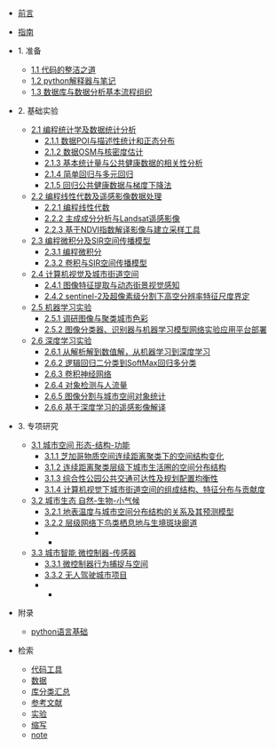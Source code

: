* [前言](./markdown/0_1_前言.md)
* [指南](./markdown/0_2_指南.md)

* 1\. 准备
    * [1.1 代码的整洁之道](./markdown/1_1_代码的整洁之道.md)
    * [1.2 python解释器与笔记](./markdown/1_2_python解释器与笔记.md)
    * [1.3 数据库与数据分析基本流程组织](./markdown/1_3_数据库与数据分析基本流程组织.md)
* 2\. 基础实验
    * [2.1 编程统计学及数据统计分析](./markdown/.md)
        * [2.1.1 数据POI与描述性统计和正态分布](./markdown/2_1_1_数据POI与描述性统计和正态分布.md)
        * [2.1.2 数据OSM与核密度估计](./markdown/2_1_2_数据OSM与核密度估计.md)
        * [2.1.3 基本统计量与公共健康数据的相关性分析](./markdown/2_1_3_基本统计量与公共健康数据的相关性分析.md)
        * [2.1.4 简单回归与多元回归](./markdown/2_1_4_简单回归与多元回归.md)
        * [2.1.5 回归公共健康数据与梯度下降法](./markdown/2_1_5_回归公共健康数据与梯度下降法.md)
    * [2.2 编程线性代数及遥感影像数据处理](./markdown/.md)
        * [2.2.1 编程线性代数](./markdown/2_2_1_编程线性代数.md)
        * [2.2.2 主成成分分析与Landsat遥感影像](./markdown/2_2_2_主成成分分析与Landsat遥感影像.md)
        * [2.2.3 基于NDVI指数解译影像与建立采样工具](./markdown/2_2_3_基于NDVI指数解译影像与建立采样工具.md)
    * [2.3 编程微积分及SIR空间传播模型](./markdown/.md)
        * [2.3.1 编程微积分](./markdown/2_3_1_编程微积分.md)
        * [2.3.2 卷积与SIR空间传播模型](./markdown/2_3_2_卷积与SIR空间传播模型.md)
    * [2.4 计算机视觉及城市街道空间](./markdown/.md)
        * [2.4.1 图像特征提取与动态街景视觉感知](./markdown/2_4_1_图像特征提取与动态街景视觉感知.md)
        * [2.4.2 sentinel-2及超像素级分割下高空分辨率特征尺度界定](./markdown/2_4_2_sentinel-2及超像素级分割下高空分辨率特征尺度界定.md)
    * [2.5 机器学习实验](./markdown/.md)
        * [2.5.1 调研图像与聚类城市色彩](./markdown/2_5_1_调研图像与聚类城市色彩.md)
        * [2.5.2 图像分类器、识别器与机器学习模型网络实验应用平台部署](./markdown/2_5_2_图像分类器_识别器与机器学习模型网络实验应用平台部署.md)
    * [2.6 深度学习实验](./markdown/.md)
        * [2.6.1 从解析解到数值解，从机器学习到深度学习](./markdown/2_6_1_从解析解到数值解_从机器学习到深度学习.md)
        * [2.6.2 逻辑回归二分类到SoftMax回归多分类](./markdown/2_6_2_逻辑回归二分类到SoftMax回归多分类.md)
        * [2.6.3 卷积神经网络](./markdown/2_6_3_卷积神经网络.md)
        * [2.6.4 对象检测与人流量](./markdown/.md)
        * [2.6.5 图像分割与城市空间对象统计](./markdown/.md)
        * [2.6.6 基于深度学习的遥感影像解译](./markdown/.md)

* 3\. 专项研究
    * [3.1 城市空间 形态-结构-功能](./markdown/.md)
        * [3.1.1 芝加哥物质空间连续距离聚类下的空间结构变化](./markdown/.md)
        * [3.1.2 连续距离聚类层级下城市生活圈的空间分布结构](./markdown/.md)
        * [3.1.3 综合性公园公共交通可达性及规划配置均衡性](./markdown/.md)
        * [3.1.4 计算机视觉下城市街道空间的组成结构、特征分布与贡献度](./markdown/.md)
    * [3.2 城市生态 自然-生物-小气候](./markdown/.md)    
        * [3.2.1 地表温度与城市空间分布结构的关系及其预测模型](./markdown/.md)
        * [3.2.2 层级网络下鸟类栖息地与生境斑块廊道](./markdown/.md)
        * +
    * [3.3 城市智能 微控制器-传感器](./markdown/.md)
        * [3.3.1 微控制器行为捕捉与空间](./markdown/.md)
        * [3.3.2 无人驾驶城市项目](./markdown/.md)
        * +
* 附录
    * [python语言基础](./markdown/preface.md)
* 检索
    * [代码工具](./markdown/codeToolIdx.md)
    * [数据](./markdown/dataIdx.md)
    * [库分类汇总](./markdown/libraryClassiSummary.md)
    * [参考文献](./markdown/reference.md)
    * [实验](./markdown/experimentIdx.md)
    * [缩写](./markdown/abbreviation.md)
    * [note](./markdown/note.md)



